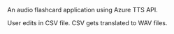 An audio flashcard application using Azure TTS API.

User edits in CSV file. 
CSV gets translated to WAV files. 



